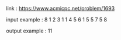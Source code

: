 link :
https://www.acmicpc.net/problem/1693

input example :
8
1 2
3 1
1 4
5 6
1 5
5 7
5 8

output example :
11
